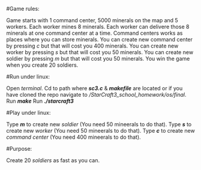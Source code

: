 #Game rules:

Game starts with 1 command center, 5000 minerals on the map and 5 workers.
Each worker mines 8 minerals.
Each worker can delivere those 8 minerals at one command center at a time.
Command centers works as places where you can store minerals.
You can create new command center by pressing *c* but that will cost you 400 minerals.
You can create new worker by pressing *s* but that will cost you 50 minerals.
You can create new soldier by pressing *m* but that will cost you 50 minerals.
You win the game when you create 20 soldiers.

#Run under linux:

Open *terminal*.
Cd to path where ***sc3.c*** & ***makefile*** are located or if you have cloned the repo navigate to */StarCraft3_school_homework/os/final*.
Run ***make***
Run ***./starcraft3***

#Play under linux:

Type ***m*** to create new *soldier* (You need 50 mineerals to do that).
Type ***s*** to create new *worker* (You need 50 mineerals to do that).
Type ***c*** to create new *command center* (You need 400 mineerals to do that).

#Purpose: 
  
Create 20 *soldiers* as fast as you can.


